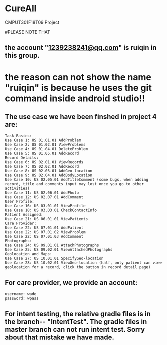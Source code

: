 # CureAll
CMPUT301F18T09 Project

#PLEASE NOTE THAT
## the account "1239238241@qq.com" is ruiqin in this group.
# the reason can not show the name "ruiqin" is because he uses the git command inside android studio!!

## The use case we have been finshed in project 4 are:
    Task Basics:
    Use Case 1: US 01.01.01 AddProblem
    Use Case 2: US 01.02.01 ViewProblems
    Use Case 4: US 01.04.01 DeleteProblem
    Use Case 5: US 01.05.01 AddRecord
    Record Details:
    Use Case 6: US 02.01.01 ViewRecords
    Use Case 7: US 02.02.01 AddRecord
    Use Case 8: US 02.03.01 AddGeo-location
    Use Case 9: US 02.04.01 AddBodyLocation
    Use Case 10: US 02.05.01 AddTitleComment (some bugs, when adding record, title and comments input may lost once you go to other     activities)
    Use Case 11: US 02.06.01 AddPhoto
    Use Case 12: US 02.07.01 AddComment
    User Profile:
    Use Case 16: US 03.01.01 ViewProfile
    Use Case 18: US 03.03.01 CheckContactInfo
    Patient Assigned:
    Use Case 21: US 06.01.01 ViewPatients
    Care Provider:
    Use Case 22: US 07.01.01 AddPatient
    Use Case 22: US 07.01.02 ViewProblem
    Use Case 22: US 07.01.03 AddComment
    Photographs:
    Use Case 24: US 09.01.01 AttachPhotographs
    Use Case 25: US 09.02.01 ViewAttachedPhotographs
    Geolocation and Maps:
    Use Case 27: US 10.01.01 SpecifyGeo-location
    Use Case 28: US 10.02.01 ViewGeo-location (half, only patient can view geolocation for a record, click the button in record detail page)
## For care provider, we provide an account:
    username: wade
    password: wpass
    
## For intent testing, the relative gradle files is in the branch-- "IntentTest". The gradle files in master branch can not run intent test. Sorry about that mistake we have made.
    
